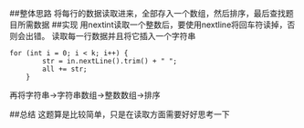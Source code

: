 ﻿##整体思路
将每行的数据读取进来，全部存入一个数组，然后排序，最后查找题目所需数据
##实现
用nextint读取一个整数后，要使用nextline将回车符读掉，否则会出错。
读取每一行数据并且将它插入一个字符串

    for (int i = 0; i < k; i++) {
			str = in.nextLine().trim() + " ";
			all += str;
		}
再将字符串->字符串数组->整数数组->排序

##总结
这题算是比较简单，只是在读取方面需要好好思考一下
